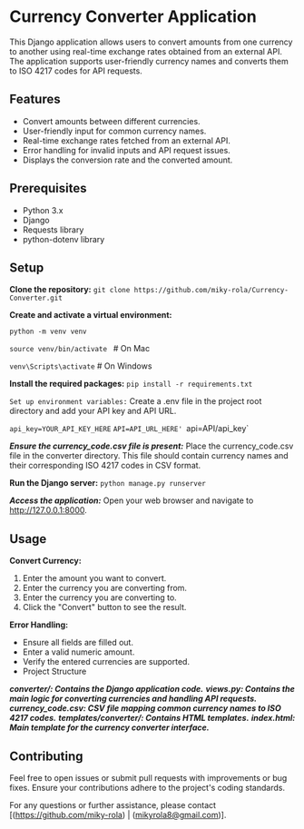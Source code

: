 # Currency Converter Application
This Django application allows users to convert amounts from one currency to another using real-time exchange rates obtained from an external API. The application supports user-friendly currency names and converts them to ISO 4217 codes for API requests.

## Features
- Convert amounts between different currencies.
- User-friendly input for common currency names.
- Real-time exchange rates fetched from an external API.
- Error handling for invalid inputs and API request issues.
- Displays the conversion rate and the converted amount.

## Prerequisites
- Python 3.x
- Django
- Requests library
- python-dotenv library

## Setup
**Clone the repository:**
`git clone https://github.com/miky-rola/Currency-Converter.git`


**Create and activate a virtual environment:**

`python -m venv venv`

`source venv/bin/activate ` # On Mac 

`venv\Scripts\activate` # On Windows 

**Install the required packages:**
`pip install -r requirements.txt`

`Set up environment variables:`
Create a .env file in the project root directory and add your API key and API URL.

`api_key=YOUR_API_KEY_HERE`
`API=API_URL_HERE'
`api=API/api_key`

***Ensure the currency_code.csv file is present:***
Place the currency_code.csv file in the converter directory. This file should contain currency names and their corresponding ISO 4217 codes in CSV format.

**Run the Django server:**
`python manage.py runserver`

***Access the application:***
Open your web browser and navigate to http://127.0.0.1:8000.

## Usage
**Convert Currency:**
1. Enter the amount you want to convert.
2. Enter the currency you are converting from.
3. Enter the currency you are converting to.
4. Click the "Convert" button to see the result.

**Error Handling:**
- Ensure all fields are filled out.
- Enter a valid numeric amount.
- Verify the entered currencies are supported.
- Project Structure

***converter/: Contains the Django application code.***
***views.py: Contains the main logic for converting currencies and handling API requests.***
***currency_code.csv: CSV file mapping common currency names to ISO 4217 codes.***
***templates/converter/: Contains HTML templates.***
***index.html: Main template for the currency converter interface.***


## Contributing
Feel free to open issues or submit pull requests with improvements or bug fixes. Ensure your contributions adhere to the project's coding standards.

For any questions or further assistance, please contact [(https://github.com/miky-rola) | (mikyrola8@gmail.com)].
